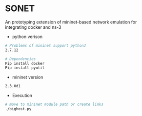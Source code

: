 # SONET

An prototyping extension of mininet-based network emulation for integrating docker and ns-3

* python verison

```BASH
# Problems of mininet support python3
2.7.12

# Dependencies
Pip install docker
Pip install pyutil

```

* mininet version

```BASH
2.3.0d1
``` 

* Execution

```BASH
# move to mininet module path or create links
./bighost.py
```
